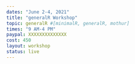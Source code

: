 ```yaml
---
dates: "June 2-4, 2021"
title: "generalR Workshop"
topic: generalR #[minimalR, generalR, mothur]
times: "9 AM-4 PM"
paypal: XXXXXXXXXXXXXX
cost: 450
layout: workshop
status: live
---
```

